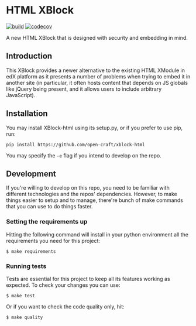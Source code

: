 # HTML XBlock

[![build](https://circleci.com/gh/ArtemBernatskyy/xblock-html/tree/wozniak%2Fci-setup.svg?style=shield)](https://circleci.com/gh/ArtemBernatskyy/xblock-html/tree/wozniak%2Fci-setup) [![codecov](https://codecov.io/gh/ArtemBernatskyy/xblock-html/branch/wozniak%2Fci-setup/graph/badge.svg)](https://codecov.io/gh/ArtemBernatskyy/xblock-html)


A new HTML XBlock that is designed with security and embedding in mind. 

## Introduction
This XBlock provides a newer alternative to the existing HTML XModule in edX platform as it presents a number of 
problems when trying to embed it in another site (in particular, it often hosts content that depends on JS globals like 
jQuery being present, and it allows users to include arbitrary JavaScript).

## Installation
You may install XBlock-html using its setup.py, or if you prefer to use pip, run:

```shell
pip install https://github.com/open-craft/xblock-html
```
You may specify the `-e` flag if you intend to develop on the repo.

## Development
If you're willing to develop on this repo, you need to be familiar with different technologies and the repos' 
dependencies. However, to make things easier to setup and to manage, there're bunch of make commands that you can use
 to do things faster.
 
### Setting the requirements up
Hitting the following command will install in your python environment all the requirements you need for this project:

```shell
$ make requirements
```

### Running tests
Tests are essential for this project to keep all its features working as expected. To check your changes you can use:

```shell
$ make test
```
Or if you want to check the code quality only, hit:
```shell
$ make quality
```
